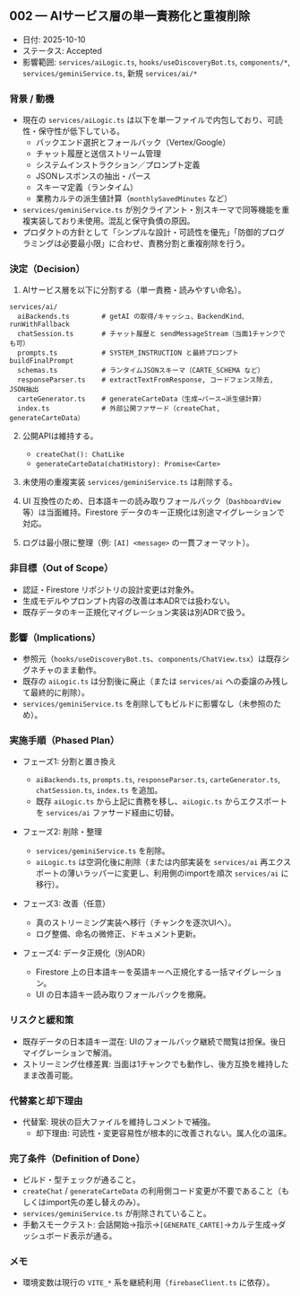 ## 002 — AIサービス層の単一責務化と重複削除

- 日付: 2025-10-10
- ステータス: Accepted
- 影響範囲: `services/aiLogic.ts`, `hooks/useDiscoveryBot.ts`, `components/*`, `services/geminiService.ts`, 新規 `services/ai/*`

### 背景 / 動機

- 現在の `services/aiLogic.ts` は以下を単一ファイルで内包しており、可読性・保守性が低下している。
  - バックエンド選択とフォールバック（Vertex/Google）
  - チャット履歴と送信ストリーム管理
  - システムインストラクション／プロンプト定義
  - JSONレスポンスの抽出・パース
  - スキーマ定義（ランタイム）
  - 業務カルテの派生値計算（`monthlySavedMinutes` など）
- `services/geminiService.ts` が別クライアント・別スキーマで同等機能を重複実装しており未使用。混乱と保守負債の原因。
- プロダクトの方針として「シンプルな設計・可読性を優先」「防御的プログラミングは必要最小限」に合わせ、責務分割と重複削除を行う。

### 決定（Decision）

1) AIサービス層を以下に分割する（単一責務・読みやすい命名）。

```text
services/ai/
  aiBackends.ts        # getAI の取得/キャッシュ、BackendKind、runWithFallback
  chatSession.ts       # チャット履歴と sendMessageStream（当面1チャンクでも可）
  prompts.ts           # SYSTEM_INSTRUCTION と最終プロンプト buildFinalPrompt
  schemas.ts           # ランタイムJSONスキーマ（CARTE_SCHEMA など）
  responseParser.ts    # extractTextFromResponse, コードフェンス除去, JSON抽出
  carteGenerator.ts    # generateCarteData（生成→パース→派生値計算）
  index.ts             # 外部公開ファサード（createChat, generateCarteData）
```

2) 公開APIは維持する。
   - `createChat(): ChatLike`
   - `generateCarteData(chatHistory): Promise<Carte>`

3) 未使用の重複実装 `services/geminiService.ts` は削除する。

4) UI 互換性のため、日本語キーの読み取りフォールバック（`DashboardView` 等）は当面維持。Firestore データのキー正規化は別途マイグレーションで対応。

5) ログは最小限に整理（例: `[AI] <message>` の一貫フォーマット）。

### 非目標（Out of Scope）

- 認証・Firestore リポジトリの設計変更は対象外。
- 生成モデルやプロンプト内容の改善は本ADRでは扱わない。
- 既存データのキー正規化マイグレーション実装は別ADRで扱う。

### 影響（Implications）

- 参照元（`hooks/useDiscoveryBot.ts`、`components/ChatView.tsx`）は既存シグネチャのまま動作。
- 既存の `aiLogic.ts` は分割後に廃止（または `services/ai` への委譲のみ残して最終的に削除）。
- `services/geminiService.ts` を削除してもビルドに影響なし（未参照のため）。

### 実施手順（Phased Plan）

- フェーズ1: 分割と置き換え
  - `aiBackends.ts`, `prompts.ts`, `responseParser.ts`, `carteGenerator.ts`, `chatSession.ts`, `index.ts` を追加。
  - 既存 `aiLogic.ts` から上記に責務を移し、`aiLogic.ts` からエクスポートを `services/ai` ファサード経由に切替。

- フェーズ2: 削除・整理
  - `services/geminiService.ts` を削除。
  - `aiLogic.ts` は空洞化後に削除（または内部実装を `services/ai` 再エクスポートの薄いラッパーに変更し、利用側のimportを順次 `services/ai` に移行）。

- フェーズ3: 改善（任意）
  - 真のストリーミング実装へ移行（チャンクを逐次UIへ）。
  - ログ整備、命名の微修正、ドキュメント更新。

- フェーズ4: データ正規化（別ADR）
  - Firestore 上の日本語キーを英語キーへ正規化する一括マイグレーション。
  - UI の日本語キー読み取りフォールバックを撤廃。

### リスクと緩和策

- 既存データの日本語キー混在: UIのフォールバック継続で閲覧は担保。後日マイグレーションで解消。
- ストリーミング仕様差異: 当面は1チャンクでも動作し、後方互換を維持したまま改善可能。

### 代替案と却下理由

- 代替案: 現状の巨大ファイルを維持しコメントで補強。
  - 却下理由: 可読性・変更容易性が根本的に改善されない。属人化の温床。

### 完了条件（Definition of Done）

- ビルド・型チェックが通ること。
- `createChat` / `generateCarteData` の利用側コード変更が不要であること（もしくはimport先の差し替えのみ）。
- `services/geminiService.ts` が削除されていること。
- 手動スモークテスト: 会話開始→指示→`[GENERATE_CARTE]`→カルテ生成→ダッシュボード表示が通る。

### メモ

- 環境変数は現行の `VITE_*` 系を継続利用（`firebaseClient.ts` に依存）。



